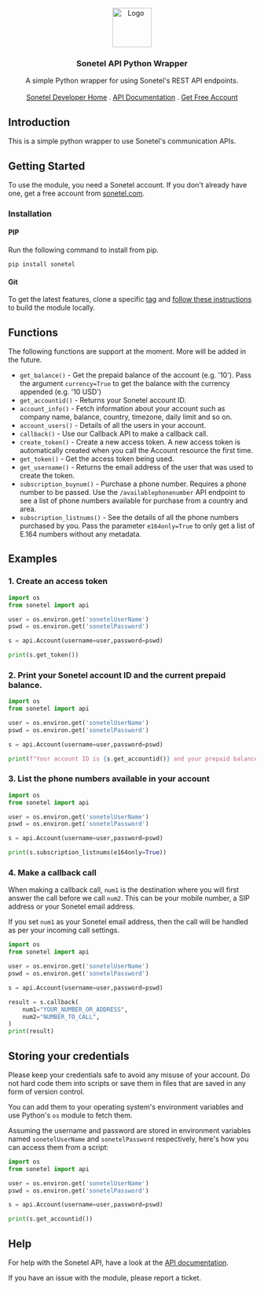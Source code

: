 <br />
<div align="center">
  <a href="https://github.com/aashish-joshi/sonetel-python">
    <img src="https://dl.dropboxusercontent.com/s/hn4o0v378od1aoo/logo_white_background.png" alt="Logo" width="80" height="80">
  </a>

<h3 align="center">Sonetel API Python Wrapper</h3>

<p align="center">
    A simple Python wrapper for using Sonetel's REST API endpoints.
    <br />
    <br />
    <a href="https://sonetel.com/en/developer/">Sonetel Developer Home</a>
    .
    <a href="https://sonetel.com/en/developer/api-documentation/">API Documentation</a>
    .
    <a href="https://app.sonetel.com/register?tag=api-developer&simple=true">Get Free Account</a>
  </p>
</div>

## Introduction
This is a simple python wrapper to use Sonetel's communication APIs.

## Getting Started

To use the module, you need a Sonetel account. If you don't already have one, get a free account from <a href="https://app.sonetel.com/register?tag=api-developer&simple=true">sonetel.com</a>.

### Installation

#### PIP
Run the following command to install from pip.

`pip install sonetel`

#### Git
To get the latest features, clone a specific [tag](https://github.com/aashish-joshi/sonetel-python/tags) and [follow these instructions](https://packaging.python.org/en/latest/tutorials/packaging-projects/) to build the module locally.

## Functions

The following functions are support at the moment. More will be added in the future.

- `get_balance()` - Get the prepaid balance of the account (e.g. '10'). Pass the argument `currency=True` to get the balance with the currency appended (e.g. '10 USD')
- `get_accountid()` - Returns your Sonetel account ID.
- `account_info()` - Fetch information about your account such as company name, balance, country, timezone, daily limit and so on.
- `account_users()` - Details of all the users in your account.
- `callback()` - Use our Callback API to make a callback call.
- `create_token()` - Create a new access token. A new access token is automatically created when you call the Account resource the first time.
- `get_token()` - Get the access token being used.
- `get_username()` - Returns the email address of the user that was used to create the token.
- `subscription_buynum()` - Purchase a phone number. Requires a phone number to be passed. Use the `/availablephonenumber` API endpoint to see a list of phone numbers available for purchase from a country and area.
- `subscription_listnums()` - See the details of all the phone numbers purchased by you. Pass the parameter `e164only=True` to only get a list of E.164 numbers without any metadata.

## Examples

### 1. Create an access token

```python
import os
from sonetel import api

user = os.environ.get('sonetelUserName')
pswd = os.environ.get('sonetelPassword')

s = api.Account(username=user,password=pswd)

print(s.get_token())
```

### 2. Print your Sonetel account ID and the current prepaid balance. 

```python
import os
from sonetel import api

user = os.environ.get('sonetelUserName')
pswd = os.environ.get('sonetelPassword')

s = api.Account(username=user,password=pswd)

print(f"Your account ID is {s.get_accountid()} and your prepaid balance is {s.get_balance()}.")
```

### 3. List the phone numbers available in your account

```python
import os
from sonetel import api

user = os.environ.get('sonetelUserName')
pswd = os.environ.get('sonetelPassword')

s = api.Account(username=user,password=pswd)

print(s.subscription_listnums(e164only=True))
```

### 4. Make a callback call

When making a callback call, `num1` is the destination where you will first answer the call before we call `num2`. This can be your mobile number, a SIP address or your Sonetel email address. 

If you set `num1` as your Sonetel email address, then the call will be handled as per your incoming call settings.

```python
import os
from sonetel import api

user = os.environ.get('sonetelUserName')
pswd = os.environ.get('sonetelPassword')

s = api.Account(username=user,password=pswd)

result = s.callback(
    num1="YOUR_NUMBER_OR_ADDRESS",
    num2="NUMBER_TO_CALL",
)
print(result)
```

## Storing your credentials

Please keep your credentials safe to avoid any misuse of your account. Do not hard code them into scripts or save them in files that are saved in any form of version control.

You can add them to your operating system's environment variables and use Python's `os` module to fetch them.

Assuming the username and password are stored in environment variables named `sonetelUserName` and `sonetelPassword` respectively, here's how you can access them from a script:

```python
import os
from sonetel import api

user = os.environ.get('sonetelUserName')
pswd = os.environ.get('sonetelPassword')

s = api.Account(username=user,password=pswd)

print(s.get_accountid())
```

## Help

For help with the Sonetel API, have a look at the <a href="https://docs.sonetel.com">API documentation</a>.

If you have an issue with the module, please report a ticket.